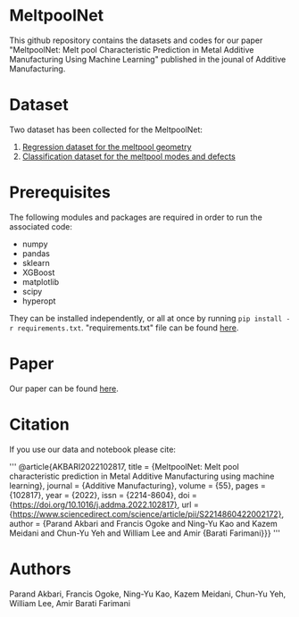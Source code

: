 # MeltpoolNet

This github repository contains the datasets and codes for our paper "MeltpoolNet: Melt pool Characteristic Prediction in Metal Additive Manufacturing Using Machine Learning" published in the jounal of Additive Manufacturing. 
# Dataset
Two dataset has been collected for the MeltpoolNet:
1. [Regression dataset for the meltpool geometry](https://github.com/BaratiLab/MeltpoolNet/blob/main/Data/meltpoolnet_regression.csv)
2. [Classification dataset for the meltpool modes and defects](https://github.com/BaratiLab/MeltpoolNet/blob/main/Data/meltpoolnet_classification.csv) 

# Prerequisites
The following modules and packages are required in order to run the associated code:
* numpy
* pandas
* sklearn
* XGBoost
* matplotlib
* scipy
* hyperopt

They can be installed independently, or all at once by running `pip install -r requirements.txt`. "requirements.txt" file can be found [here](https://github.com/BaratiLab/MeltpoolNet/blob/main/requirements.txt).


# Paper
Our paper can be found [here](https://www.sciencedirect.com/science/article/pii/S2214860422002172).

# Citation
If you use our data and notebook please cite: 

'''
@article{AKBARI2022102817,
title = {MeltpoolNet: Melt pool characteristic prediction in Metal Additive Manufacturing using machine learning},
journal = {Additive Manufacturing},
volume = {55},
pages = {102817},
year = {2022},
issn = {2214-8604},
doi = {https://doi.org/10.1016/j.addma.2022.102817},
url = {https://www.sciencedirect.com/science/article/pii/S2214860422002172},
author = {Parand Akbari and Francis Ogoke and Ning-Yu Kao and Kazem Meidani and Chun-Yu Yeh and William Lee and Amir {Barati Farimani}}}
'''

# Authors
Parand Akbari, Francis Ogoke, Ning-Yu Kao, Kazem Meidani, Chun-Yu Yeh, William Lee, Amir Barati Farimani
